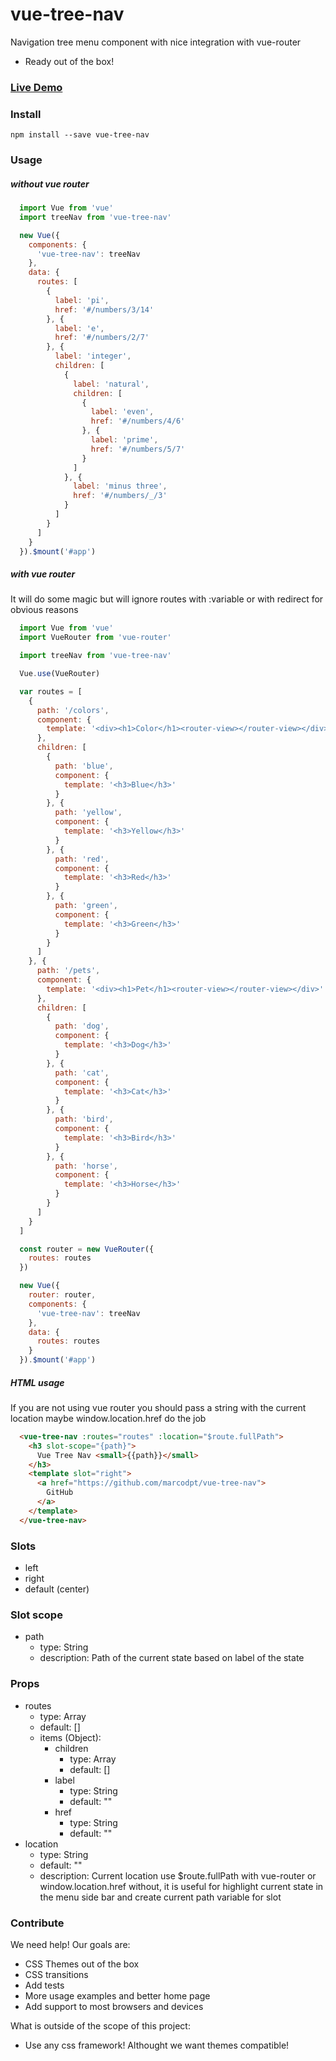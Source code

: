# vue-tree-nav
 Navigation tree menu component with nice integration with vue-router 
 - Ready out of the box! 

### [Live Demo](http://marcodpt.github.io/vue-tree-nav)

### Install
```
npm install --save vue-tree-nav
```

### Usage 

##### without vue router
```javascript
  import Vue from 'vue'
  import treeNav from 'vue-tree-nav'

  new Vue({
    components: {
      'vue-tree-nav': treeNav
    },
    data: {
      routes: [
        {
          label: 'pi',
          href: '#/numbers/3/14'
        }, {
          label: 'e',
          href: '#/numbers/2/7'
        }, {
          label: 'integer',
          children: [
            {
              label: 'natural',
              children: [
                {
                  label: 'even',
                  href: '#/numbers/4/6'
                }, {
                  label: 'prime',
                  href: '#/numbers/5/7'
                }
              ]
            }, {
              label: 'minus three',
              href: '#/numbers/_/3'
            }
          ]
        }
      ]
    }
  }).$mount('#app')
```

##### with vue router
  It will do some magic but will ignore routes with :variable or with redirect for obvious reasons

```javascript
  import Vue from 'vue'
  import VueRouter from 'vue-router'

  import treeNav from 'vue-tree-nav'

  Vue.use(VueRouter)

  var routes = [
    {
      path: '/colors',
      component: {
        template: '<div><h1>Color</h1><router-view></router-view></div>'
      },
      children: [
        {
          path: 'blue',
          component: {
            template: '<h3>Blue</h3>'
          }
        }, {
          path: 'yellow',
          component: {
            template: '<h3>Yellow</h3>'
          }
        }, {
          path: 'red',
          component: {
            template: '<h3>Red</h3>'
          }
        }, {
          path: 'green',
          component: {
            template: '<h3>Green</h3>'
          }
        }
      ]
    }, {
      path: '/pets',
      component: {
        template: '<div><h1>Pet</h1><router-view></router-view></div>'
      },
      children: [
        {
          path: 'dog',
          component: {
            template: '<h3>Dog</h3>'
          }
        }, {
          path: 'cat',
          component: {
            template: '<h3>Cat</h3>'
          }
        }, {
          path: 'bird',
          component: {
            template: '<h3>Bird</h3>'
          }
        }, {
          path: 'horse',
          component: {
            template: '<h3>Horse</h3>'
          }
        }
      ]
    }
  ]

  const router = new VueRouter({
    routes: routes
  })

  new Vue({
    router: router,
    components: {
      'vue-tree-nav': treeNav
    },
    data: {
      routes: routes 
    }
  }).$mount('#app')
```

##### HTML usage
  If you are not using vue router you should pass a string with the current location
  maybe window.location.href do the job
  
```html
  <vue-tree-nav :routes="routes" :location="$route.fullPath">
    <h3 slot-scope="{path}">
      Vue Tree Nav <small>{{path}}</small>
    </h3>
    <template slot="right">
      <a href="https://github.com/marcodpt/vue-tree-nav">
        GitHub
      </a>
    </template>
  </vue-tree-nav>
```

### Slots
 - left
 - right
 - default (center)

### Slot scope
 - path
   - type: String
   - description: Path of the current state based on label of the state

### Props
 - routes
   - type: Array
   - default: []
   - items (Object):
     - children
       - type: Array
       - default: []
     - label
       - type: String
       - default: ""
     - href
       - type: String
       - default: ""
 - location
   - type: String
   - default: ""
   - description: Current location use $route.fullPath with vue-router or window.location.href without, it is useful for highlight current state in the menu side bar and create current path variable for slot

### Contribute
We need help! Our goals are:
 - CSS Themes out of the box
 - CSS transitions
 - Add tests
 - More usage examples and better home page
 - Add support to most browsers and devices

What is outside of the scope of this project:
 - Use any css framework! Althought we want themes compatible!
